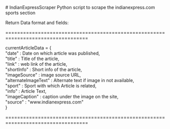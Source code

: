<p># IndianExpressScraper 
 Python script to scrape the indianexpress.com sports section</p>

<p>Return Data format and fields:</p>

<p>================================================================================== <br /></p>

<p>currentArticleData = {<br />  &quot;date&quot; : Date on which article was published,<br />  &quot;title&quot; : Title of the article,<br />  &quot;link&quot; : web link of the article,<br />  &quot;shortInfo&quot; : Short info of the article,<br />  &quot;imageSource&quot; : image source URL,<br />  &quot;alternateImageText&quot; : Alternate text if image in not available,<br />  &quot;sport&quot; : Sport with which Article is related,<br />  &quot;info&quot; : Article Text,<br />  &quot;imageCaption&quot; : caption under the image on the site,<br />  &quot;source&quot; : &quot;www.indianexpress.com&quot;<br />  }<br /></p>

<p>==================================================================================<br /> </p>
